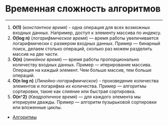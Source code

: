 # Временная сложность алгоритмов

---

1. **O(1)** (_константное время_) - одна операция для всех возможных входных данных. Например, доступ к элементу массива по индексу.
2. **O(log n)** (_логарифмическое время_) — время работы увеличивается логарифмически с размером входных данных. Пример — бинарный поиск, делаем столько операций, сколько раз можем разделить массив на две части.
3. **O(n)** (_линейное время_) — время работы пропорционально количеству входных данных. Пример — итерирование массива. Oперация на каждый элемент. Чем больше массив, тем больше операций.
4. **O(n log n)** (_Линейно-логарифмическое_) - произведение количества элементов и логарифма их количества. Пример — алгоритмы сортировки, такие как слияние или быстрая сортировка.
5. **O(n^2)** (_*Квадратичное время*_) — для каждого элемента мы итерируем дважды. Пример — алгоритм пузырьковой сортировки или вложенные циклы.

- [Алгоритмы](./algoritmics.md)
